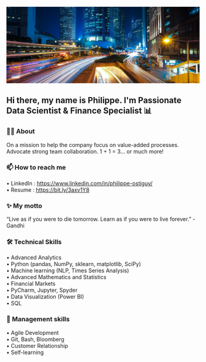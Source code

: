 ![](https://github.com/philippe-ostiguy/philippe-ostiguy/blob/main/City_light.jpg)
## Hi there, my name is Philippe. I'm Passionate Data Scientist & Finance Specialist 📊

###  👨‍💻 About
On a mission to help the company focus on value-added processes. Advocate strong team collaboration. 1 + 1 = 3... or much more!

### 📫 How to reach me
• LinkedIn : https://www.linkedin.com/in/philippe-ostiguy/ <br>
• Resume : https://bit.ly/3axv1Y8

### ✨ My motto
“Live as if you were to die tomorrow. Learn as if you were to live forever.” - Gandhi

### 🛠️ Technical Skills
• Advanced Analytics <br>
• Python (pandas, NumPy, sklearn, matplotlib, SciPy) <br>
• Machine learning (NLP, Times Series Analysis) <br>
• Advanced Mathematics and Statistics <br>
• Financial Markets <br>
• PyCharm, Jupyter, Spyder <br>
• Data Visualization (Power BI) <br>
• SQL

###  💼 Management skills
• Agile Development <br>
• Git, Bash, Bloomberg <br>
• Customer Relationship <br>
• Self-learning  <br>
